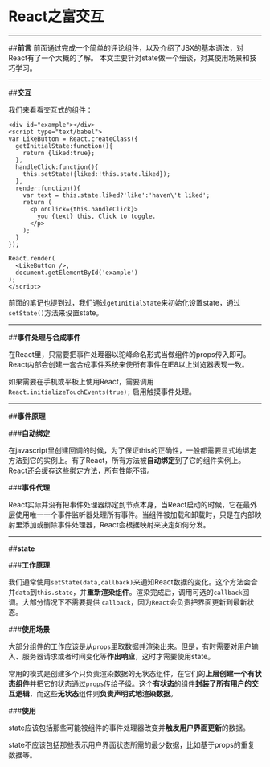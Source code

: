 ﻿# React之富交互



---

##**前言**
前面通过完成一个简单的评论组件，以及介绍了JSX的基本语法，对React有了一个大概的了解。
本文主要针对state做一个细谈，对其使用场景和技巧学习。

---
##**交互**

我们来看看交互式的组件：

```
<div id="example"></div>
<script type="text/babel">
var LikeButton = React.createClass({
  getInitialState:function(){
  	return {liked:true};
  },
  handleClick:function(){
  	this.setState({liked:!this.state.liked});
  },
  render:function(){
    var text = this.state.liked?'like':'haven\'t liked';
    return (
      <p onClick={this.handleClick}>
        you {text} this, Click to toggle.
      </p>
    );
  }
});

React.render(
  <LikeButton />,
  document.getElementById('example')
);
</script>
```

前面的笔记也提到过，我们通过`getInitialState`来初始化设置state，通过`setState()`方法来设置state。

---

##**事件处理与合成事件**

在React里，只需要把事件处理器以驼峰命名形式当做组件的props传入即可。React内部会创建一套合成事件系统来使所有事件在IE8以上浏览器表现一致。

如果需要在手机或平板上使用React，需要调用`React.initializeTouchEvents(true);` 启用触摸事件处理。

---

##**事件原理**

###**自动绑定**

在javascript里创建回调的时候，为了保证this的正确性，一般都需要显式地绑定方法到它的实例上。有了React，所有方法被**自动绑定**到了它的组件实例上。React还会缓存这些绑定方法，所有性能不错。

###**事件代理**

React实际并没有把事件处理器绑定到节点本身，当React启动的时候，它在最外层使用唯一一个事件监听器处理所有事件。当组件被加载和卸载时，只是在内部映射里添加或删除事件处理器，React会根据映射来决定如何分发。

---

##**state**

###**工作原理**

我们通常使用`setState(data,callback)`来通知React数据的变化。这个方法会合并`data`到`this.state`，并**重新渲染组件**。渲染完成后，调用可选的`callback`回调。大部分情况下不需要提供 `callback`，因为`React`会负责把界面更新到最新状态。

###**使用场景**

大部分组件的工作应该是从`props`里取数据并渲染出来。但是，有时需要对用户输入、服务器请求或者时间变化等**作出响应**，这时才需要使用state。

常用的模式是创建多个只负责渲染数据的无状态组件，在它们的**上层创建一个有状态组件**并把它的状态通过`props`传给子级。这个**有状态**的组件**封装了所有用户的交互逻辑**，而这些**无状态**组件则**负责声明式地渲染数据**。

###**使用**

state应该包括那些可能被组件的事件处理器改变并**触发用户界面更新**的数据。

state不应该包括那些表示用户界面状态所需的最少数据，比如基于props的重复数据等。


